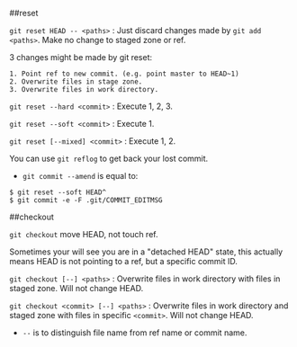 ##reset

`git reset HEAD -- <paths>` :  Just discard changes made by `git add <paths>`. Make no change to staged zone or ref.

3 changes might be made by git reset:

```
1. Point ref to new commit. (e.g. point master to HEAD~1)
2. Overwrite files in stage zone.
3. Overwrite files in work directory.
```

`git reset --hard <commit>` : Execute 1, 2, 3.

`git reset --soft <commit>` : Execute 1.

`git reset [--mixed] <commit>` : Execute 1, 2.

You can use `git reflog` to get back your lost commit.

* `git commit --amend` is equal to:

```
$ git reset --soft HEAD^
$ git commit -e -F .git/COMMIT_EDITMSG
```

##checkout

`git checkout` move HEAD, not touch ref.

Sometimes your will see you are in a "detached HEAD" state, this actually means HEAD is not pointing to a ref, but a specific commit ID.

`git checkout [--] <paths>` : Overwrite files in work directory with files in staged zone. Will not change HEAD.

`git checkout <commit> [--] <paths>` : Overwrite files in work directory and staged zone with files in specific `<commit>`. Will not change HEAD.

* `--` is to distinguish file name from ref name or commit name.

